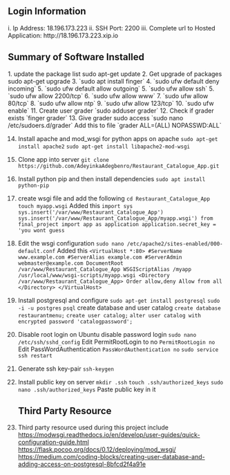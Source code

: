 <h2>Login Information</h2>
i. Ip Address: 18.196.173.223
ii. SSH Port: 2200
iii. Complete url to Hosted Application: http://18.196.173.223.xip.io

<h2>Summary of Software Installed</h2>
1. update the package list
    sudo apt-get update
2. Get upgrade of packages
    sudo apt-get upgrade
3. `sudo apt install finger`
4. `sudo ufw default deny incoming`
5. `sudo ufw default allow outgoing`
5. `sudo ufw allow ssh`
5. `sudo ufw allow 2200/tcp`
6. `sudo ufw allow www`
7. `sudo ufw allow 80/tcp`
8. `sudo ufw allow ntp`
9. `sudo ufw allow 123/tcp`
10. `sudo ufw enable`
11. Create user grader
	`sudo adduser grader`
12. Check if grader exists
	`finger grader`
13. Give grader sudo access
	`sudo nano /etc/sudoers.d/grader`
	Add this to file
	`grader ALL=(ALL) NOPASSWD:ALL`

14. Install apache and mod_wsgi for python apps on apache
	`sudo apt-get install apache2`
	`sudo apt-get install libapache2-mod-wsgi`
15. Clone app into server
	`git clone https://github.com/AdeyinkaAdegbenro/Restaurant_Catalogue_App.git`
16. Install python pip and then install dependencies
	`sudo apt install python-pip`

17. create wsgi file and add the following
  	`cd Restaurant_Catalogue_App`
  	`touch myapp.wsgi`
  	Added this
  	`import sys
  	 sys.insert('/var/www/Restaurant_Catalogue_App')
  	 sys.insert('/var/www/Restaurant_Catalogue_App/myapp.wsgi')
  	 from final_project import app as application
  	 application.secret_key = 'you wont guess`
18. Edit the wsgi configuration
	`sudo nano /etc/apache2/sites-enabled/000-default.conf`
	Added this
	`<VirtualHost *:80>
    #ServerName www.example.com
    #ServerAlias example.com
    #ServerAdmin webmaster@example.com
    DocumentRoot /var/www/Restaurant_Catalogue_App
    WSGIScriptAlias /myapp /usr/local/www/wsgi-scripts/myapp.wsgi
    <Directory /var/www/Restaurant_Catalogue_App>
    Order allow,deny
    Allow from all
    </Directory>
	</VirtualHost>`
19. Install postgresql and configure
	`sudo apt-get install postgresql`
    `sudo -i -u postgres`
    `psql`
    create database and user catalog
    `create database restaurantmenu;`
    `create user catalog;`
    `alter user catalog with encrypted password 'catalogpassword';`
20. Disable root login on Ubuntu disable password login
  	`sudo nano /etc/ssh/sshd_config`
  	Edit PermitRootLogin to no
  	`PermitRootLogin no`
    Edit PassWordAuthentication
    `PassWordAuthentication no`
    `sudo service ssh restart`

21. Generate ssh key-pair 
    `ssh-keygen`
22. Install public key on server
    `mkdir .ssh`
    `touch .ssh/authorized_keys`
    `sudo nano .ssh/authorized_keys`
    Paste public key in it
    <h2>Third Party Resource</h2>
23. Third party resource used during this project include
    https://modwsgi.readthedocs.io/en/develop/user-guides/quick-configuration-guide.html
    https://flask.pocoo.org/docs/0.12/deploying/mod_wsgi/
    https://medium.com/coding-blocks/creating-user-database-and-adding-access-on-postgresql-8bfcd2f4a91e
